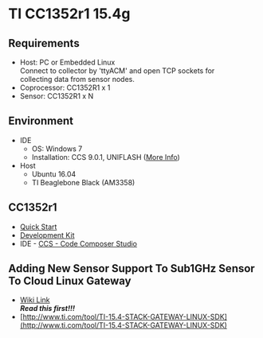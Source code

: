 TI CC1352r1 15.4g
===  

Requirements
---
- Host: PC or Embedded Linux    
  Connect to collector by 'ttyACM' and open TCP sockets for     
  collecting data from sensor nodes.     
- Coprocessor: CC1352R1 x 1     
- Sensor: CC1352R1 x N     

Environment
---   
- IDE
  - OS: Windows 7
  - Installation: CCS 9.0.1, UNIFLASH ([More Info](ide.md))    
- Host
  - Ubuntu 16.04
  - TI Beaglebone Black (AM3358)

CC1352r1
---
- [Quick Start](http://www.ti.com/lit/ml/swru525d/swru525d.pdf)    
- [Development Kit](http://www.ti.com/tool/LAUNCHXL-CC1352R1)    
- IDE - [CCS - Code Composer Studio](http://software-dl.ti.com/ccs/esd/documents/ccs_downloads.html)     


Adding New Sensor Support To Sub1GHz Sensor To Cloud Linux Gateway
---
- [Wiki Link](http://processors.wiki.ti.com/index.php/Adding_New_Sensor_Support_To_Sub1GHz_Sensor_To_Cloud_Linux_Gateway)    
  ***Read this first!!!***      
- [http://www.ti.com/tool/TI-15.4-STACK-GATEWAY-LINUX-SDK](http://www.ti.com/tool/TI-15.4-STACK-GATEWAY-LINUX-SDK)     




